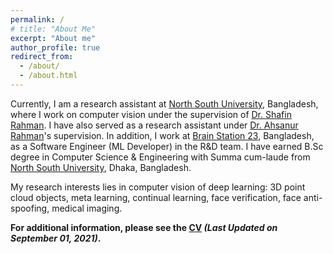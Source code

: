 ```yaml
---
permalink: /
# title: "About Me"
excerpt: "About me"
author_profile: true
redirect_from: 
  - /about/
  - /about.html
---
```


Currently, I am a research assistant at [North South University](http://www.northsouth.edu/), Bangladesh, where I work on computer vision under the supervision of [Dr. Shafin Rahman](https://scholar.google.com/citations?user=Pe8C-SUAAAAJ&hl=en). I have also served as a research assistant under [Dr. Ahsanur Rahman](https://sites.google.com/site/rahmanmahsanur)'s supervision. In addition, I work at [Brain Station 23](https://brainstation-23.com/), Bangladesh, as a Software Engineer (ML Developer) in the R&D team. I have earned B.Sc degree in Computer Science & Engineering with Summa cum-laude from [North South University](http://www.northsouth.edu/), Dhaka, Bangladesh.

My research interests lies in computer vision of deep learning: 3D point cloud objects, meta learning, continual learning, face verification, face anti-spoofing, medical imaging. 

**For additional information, please see the [CV](https://drive.google.com/file/d/1nDJbnr1kCCDJWiRLTsrO6GjhUAkE-oao/view?usp=sharing) _(Last Updated on September 01, 2021)_.**